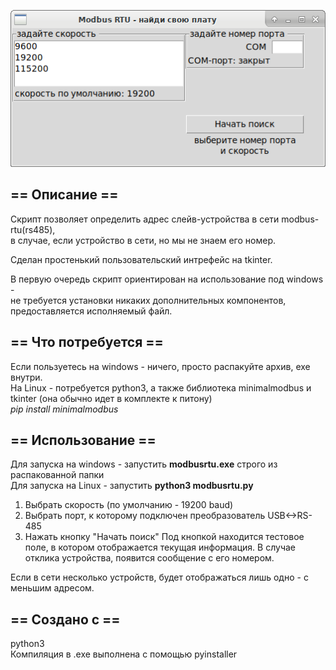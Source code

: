 ![Alt-текст](https://github.com/z34hyr/python_projects/blob/main/modbus_rtu/UI.png "User interface")

## ==	Описание	==
Скрипт позволяет определить адрес слейв-устройства в сети modbus-rtu(rs485),  
в случае, если устройство в сети, но мы не знаем его номер.

Сделан простенький пользовательский интрефейс на tkinter.

В первую очередь скрипт ориентирован на использование под windows -  
не требуется установки никаких дополнительных компонентов,  
предоставляется исполняемый файл.

## ==	Что потребуется	==
Если пользуетесь на windows - ничего, просто распакуйте архив,
exe внутри.  
На Linux - потребуется python3, а также библиотека minimalmodbus и tkinter (она обычно идет в комплекте к питону)  
_pip install minimalmodbus_  

## ==	Использование	==
Для запуска на windows - запустить **modbusrtu.exe** строго из распакованной папки  
Для запуска на Linux - запустить **python3 modbusrtu.py**

1) Выбрать скорость (по умолчанию - 19200  baud)
2) Выбрать порт, к которому подключен преобразователь USB<->RS-485
3) Нажать кнопку "Начать поиск"
Под кнопкой находится тестовое поле, в котором отображается
текущая информация.
В случае отклика устройства, появится сообщение с его номером.

Если в сети несколько устройств, будет отображаться лишь одно - с меньшим адресом.

## ==	Создано с	==
python3  
Компиляция в .exe выполнена с помощью pyinstaller  
